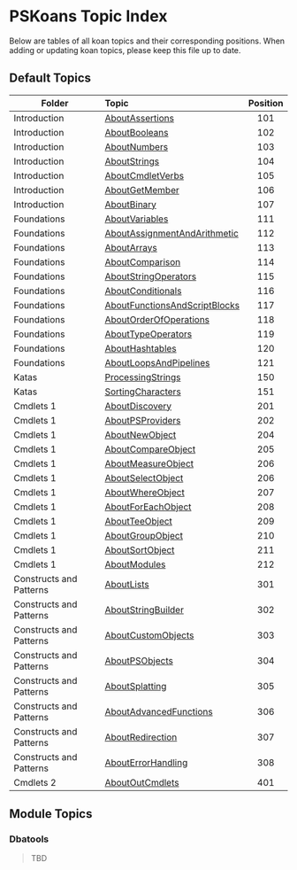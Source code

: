 # PSKoans Topic Index

Below are tables of all koan topics and their corresponding positions.
When adding or updating koan topics, please keep this file up to date.

## Default Topics

| Folder                  | Topic                                                          | Position |
| ----------------------- | :------------------------------------------------------------- | :------: |
| Introduction            | [AboutAssertions][AboutAssertions]                             |   101    |
| Introduction            | [AboutBooleans][AboutBooleans]                                 |   102    |
| Introduction            | [AboutNumbers][AboutNumbers]                                   |   103    |
| Introduction            | [AboutStrings][AboutStrings]                                   |   104    |
| Introduction            | [AboutCmdletVerbs][AboutCmdletVerbs]                           |   105    |
| Introduction            | [AboutGetMember][AboutGetMember]                               |   106    |
| Introduction            | [AboutBinary][AboutBinary]                                     |   107    |
| Foundations             | [AboutVariables][AboutVariables]                               |   111    |
| Foundations             | [AboutAssignmentAndArithmetic][AboutAssignmentAndArithmetic]   |   112    |
| Foundations             | [AboutArrays][AboutArrays]                                     |   113    |
| Foundations             | [AboutComparison][AboutComparison]                             |   114    |
| Foundations             | [AboutStringOperators][AboutStringOperators]                   |   115    |
| Foundations             | [AboutConditionals][AboutConditionals]                         |   116    |
| Foundations             | [AboutFunctionsAndScriptBlocks][AboutFunctionsAndScriptBlocks] |   117    |
| Foundations             | [AboutOrderOfOperations][AboutOrderOfOperations]               |   118    |
| Foundations             | [AboutTypeOperators][AboutTypeOperators]                       |   119    |
| Foundations             | [AboutHashtables][AboutHashtables]                             |   120    |
| Foundations             | [AboutLoopsAndPipelines][AboutLoopsAndPipelines]               |   121    |
| Katas                   | [ProcessingStrings][ProcessingStrings]                         |   150    |
| Katas                   | [SortingCharacters][SortingCharacters]                         |   151    |
| Cmdlets 1               | [AboutDiscovery][AboutDiscovery]                               |   201    |
| Cmdlets 1               | [AboutPSProviders][AboutPSProviders]                           |   202    |
| Cmdlets 1               | [AboutNewObject][AboutNewObject]                               |   204    |
| Cmdlets 1               | [AboutCompareObject][AboutCompareObject]                       |   205    |
| Cmdlets 1               | [AboutMeasureObject][AboutMeasureObject]                       |   206    |
| Cmdlets 1               | [AboutSelectObject][AboutSelectObject]                         |   206    |
| Cmdlets 1               | [AboutWhereObject][AboutWhereObject]                           |   207    |
| Cmdlets 1               | [AboutForEachObject][AboutForEachObject]                       |   208    |
| Cmdlets 1               | [AboutTeeObject][AboutTeeObject]                               |   209    |
| Cmdlets 1               | [AboutGroupObject][AboutGroupObject]                           |   210    |
| Cmdlets 1               | [AboutSortObject][AboutSortObject]                             |   211    |
| Cmdlets 1               | [AboutModules][AboutModules]                                   |   212    |
| Constructs and Patterns | [AboutLists][AboutLists]                                       |   301    |
| Constructs and Patterns | [AboutStringBuilder][AboutStringBuilder]                       |   302    |
| Constructs and Patterns | [AboutCustomObjects][AboutCustomObjects]                       |   303    |
| Constructs and Patterns | [AboutPSObjects][AboutPSObjects]                               |   304    |
| Constructs and Patterns | [AboutSplatting][AboutSplatting]                               |   305    |
| Constructs and Patterns | [AboutAdvancedFunctions][AboutAdvancedFunctions]               |   306    |
| Constructs and Patterns | [AboutRedirection][AboutRedirection]                           |   307    |
| Constructs and Patterns | [AboutErrorHandling][AboutErrorHandling]                       |   308    |
| Cmdlets 2               | [AboutOutCmdlets][AboutOutCmdlets]                             |   401    |

## Module Topics

### Dbatools

> TBD

<!-- Links for default koan topics -->

[AboutAssertions]: PSKoans/Koans/Introduction/AboutAssertions.Koans.ps1
[AboutBooleans]: PSKoans/Koans/Introduction/AboutBooleans.Koans.ps1
[AboutNumbers]: PSKoans/Koans/Introduction/AboutNumbers.Koans.ps1
[AboutStrings]: PSKoans/Koans/Introduction/AboutStrings.Koans.ps1
[AboutCmdletVerbs]: PSKoans/Koans/Introduction/AboutCmdletVerbs.Koans.ps1
[AboutGetMember]: PSKoans/Koans/Introduction/AboutGetMember.Koans.ps1
[AboutBinary]: PSKoans/Koans/Introduction/AboutBinary.Koans.ps1
[AboutVariables]: PSKoans/Koans/Foundations/AboutVariables.Koans.ps1
[AboutAssignmentAndArithmetic]: PSKoans/Koans/Foundations/AboutAssignmentAndArithmetic.Koans.ps1
[AboutArrays]: PSKoans/Koans/Foundations/AboutArrays.Koans.ps1
[AboutComparison]: PSKoans/Koans/Foundations/AboutComparison.Koans.ps1
[AboutStringOperators]: PSKoans/Koans/Foundations/AboutStringOperators.Koans.ps1
[AboutConditionals]: PSKoans/Koans/Foundations/AboutConditionals.Koans.ps1
[AboutFunctionsAndScriptBlocks]: PSKoans/Koans/Foundations/AboutFunctionsAndScriptBlocks.Koans.ps1
[AboutOrderOfOperations]: PSKoans/Koans/Foundations/AboutOrderOfOperations.Koans.ps1
[AboutTypeOperators]: PSKoans/Koans/Foundations/AboutTypeOperators.Koans.ps1
[AboutHashtables]: PSKoans/Koans/Foundations/AboutHashtables.Koans.ps1
[AboutLoopsAndPipelines]: PSKoans/Koans/Foundations/AboutLoopsAndPipelines.Koans.ps1
[ProcessingStrings]: PSKoans/Koans/Katas/ProcessingStrings.Koans.ps1
[SortingCharacters]: PSKoans/Koans/Katas/SortingCharacters.Koans.ps1
[AboutDiscovery]: PSKoans/Koans/Cmdlets%201/AboutDiscovery.Koans.ps1
[AboutPSProviders]: PSKoans/Koans/Cmdlets%201/AboutPSProviders.Koans.ps1
[AboutNewObject]: PSKoans/Koans/Cmdlets%201/AboutNewObject.Koans.ps1
[AboutCompareObject]: PSKoans/Koans/Cmdlets%201/AboutCompareObject.Koans.ps1
[AboutMeasureObject]: PSKoans/Koans/Cmdlets%201/AboutMeasureObject.Koans.ps1
[AboutSelectObject]: PSKoans/Koans/Cmdlets%201/AboutSelectObject.Koans.ps1
[AboutWhereObject]: PSKoans/Koans/Cmdlets%201/AboutWhereObject.Koans.ps1
[AboutForEachObject]: PSKoans/Koans/Cmdlets%201/AboutForEachObject.Koans.ps1
[AboutTeeObject]: PSKoans/Koans/Cmdlets%201/AboutTeeObject.Koans.ps1
[AboutGroupObject]: PSKoans/Koans/Cmdlets%201/AboutGroupObject.Koans.ps1
[AboutSortObject]: PSKoans/Koans/Cmdlets%201/AboutSortObject.Koans.ps1
[AboutModules]: PSKoans/Koans/Cmdlets%201/AboutModules.Koans.ps1
[AboutLists]: PSKoans/Koans/Constructs%20and%20Patterns/AboutLists.Koans.ps1
[AboutStringBuilder]: PSKoans/Koans/Constructs%20and%20Patterns/AboutStringBuilder.Koans.ps1
[AboutCustomObjects]: PSKoans/Koans/Constructs%20and%20Patterns/AboutCustomObjects.Koans.ps1
[AboutPSObjects]: PSKoans/Koans/Constructs%20and%20Patterns/AboutPSObjects.Koans.ps1
[AboutSplatting]: PSKoans/Koans/Constructs%20and%20Patterns/AboutSplatting.Koans.ps1
[AboutAdvancedFunctions]: PSKoans/Koans/Constructs%20and%20Patterns/AboutAdvancedFunctions.Koans.ps1
[AboutRedirection]: PSKoans/Koans/Constructs%20and%20Patterns/AboutRedirection.Koans.ps1
[AboutErrorHandling]: PSKoans/Koans/Constructs%20and%20Patterns/AboutErrorHandling.Koans.ps1
[AboutOutCmdlets]: PSKoans/Koans/Cmdlets%202/AboutOutCmdlets.Koans.ps1

<!-- Add links for koans from other modules below this line -->
